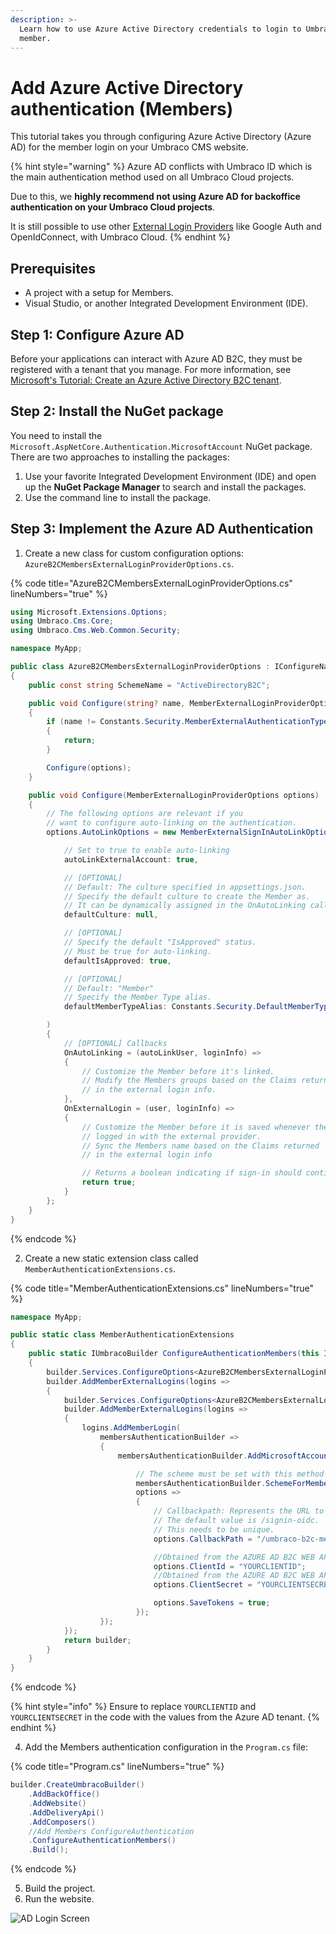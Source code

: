 ```yaml
---
description: >-
  Learn how to use Azure Active Directory credentials to login to Umbraco as a
  member.
---
```


# Add Azure Active Directory authentication (Members)

This tutorial takes you through configuring Azure Active Directory (Azure AD) for the member login on your Umbraco CMS website.

{% hint style="warning" %}
Azure AD conflicts with Umbraco ID which is the main authentication method used on all Umbraco Cloud projects.

Due to this, we **highly recommend not using Azure AD for backoffice authentication on your Umbraco Cloud projects**.

It is still possible to use other [External Login Providers](../reference/security/external-login-providers.md) like Google Auth and OpenIdConnect, with Umbraco Cloud.
{% endhint %}

## Prerequisites

* A project with a setup for Members.
* Visual Studio, or another Integrated Development Environment (IDE).

## Step 1: Configure Azure AD

Before your applications can interact with Azure AD B2C, they must be registered with a tenant that you manage. For more information, see [Microsoft's Tutorial: Create an Azure Active Directory B2C tenant](https://learn.microsoft.com/en-us/azure/active-directory-b2c/tutorial-create-tenant).

## Step 2: Install the NuGet package

You need to install the `Microsoft.AspNetCore.Authentication.MicrosoftAccount` NuGet package. There are two approaches to installing the packages:

1. Use your favorite Integrated Development Environment (IDE) and open up the **NuGet Package Manager** to search and install the packages.
2. Use the command line to install the package.

## Step 3: Implement the Azure AD Authentication

1. Create a new class for custom configuration options: `AzureB2CMembersExternalLoginProviderOptions.cs`.

{% code title="AzureB2CMembersExternalLoginProviderOptions.cs" lineNumbers="true" %}
```csharp
using Microsoft.Extensions.Options;
using Umbraco.Cms.Core;
using Umbraco.Cms.Web.Common.Security;

namespace MyApp;

public class AzureB2CMembersExternalLoginProviderOptions : IConfigureNamedOptions<MemberExternalLoginProviderOptions>
{
    public const string SchemeName = "ActiveDirectoryB2C";

    public void Configure(string? name, MemberExternalLoginProviderOptions options)
    {
        if (name != Constants.Security.MemberExternalAuthenticationTypePrefix + SchemeName)
        {
            return;
        }

        Configure(options);
    }

    public void Configure(MemberExternalLoginProviderOptions options)
    {
        // The following options are relevant if you
        // want to configure auto-linking on the authentication.
        options.AutoLinkOptions = new MemberExternalSignInAutoLinkOptions(

            // Set to true to enable auto-linking
            autoLinkExternalAccount: true,

            // [OPTIONAL]
            // Default: The culture specified in appsettings.json.
            // Specify the default culture to create the Member as.
            // It can be dynamically assigned in the OnAutoLinking callback.
            defaultCulture: null,

            // [OPTIONAL]
            // Specify the default "IsApproved" status.
            // Must be true for auto-linking.
            defaultIsApproved: true,

            // [OPTIONAL]
            // Default: "Member"
            // Specify the Member Type alias.
            defaultMemberTypeAlias: Constants.Security.DefaultMemberTypeAlias

        )
        {
            // [OPTIONAL] Callbacks
            OnAutoLinking = (autoLinkUser, loginInfo) =>
            {
                // Customize the Member before it's linked.
                // Modify the Members groups based on the Claims returned
                // in the external login info.
            },
            OnExternalLogin = (user, loginInfo) =>
            {
                // Customize the Member before it is saved whenever they have
                // logged in with the external provider.
                // Sync the Members name based on the Claims returned
                // in the external login info

                // Returns a boolean indicating if sign-in should continue or not.
                return true;
            }
        };
    }
}
```
{% endcode %}

2. Create a new static extension class called `MemberAuthenticationExtensions.cs`.

{% code title="MemberAuthenticationExtensions.cs" lineNumbers="true" %}
```csharp
namespace MyApp;

public static class MemberAuthenticationExtensions
{
    public static IUmbracoBuilder ConfigureAuthenticationMembers(this IUmbracoBuilder builder)
    {
        builder.Services.ConfigureOptions<AzureB2CMembersExternalLoginProviderOptions>();
        builder.AddMemberExternalLogins(logins =>
        {
            builder.Services.ConfigureOptions<AzureB2CMembersExternalLoginProviderOptions>();
            builder.AddMemberExternalLogins(logins =>
            {
                logins.AddMemberLogin(
                    membersAuthenticationBuilder =>
                    {
                        membersAuthenticationBuilder.AddMicrosoftAccount(

                            // The scheme must be set with this method to work for the external login.
                            membersAuthenticationBuilder.SchemeForMembers(AzureB2CMembersExternalLoginProviderOptions.SchemeName),
                            options =>
                            {
                                // Callbackpath: Represents the URL to which the browser should be redirected to.
                                // The default value is /signin-oidc.
                                // This needs to be unique.
                                options.CallbackPath = "/umbraco-b2c-members-signin";

                                //Obtained from the AZURE AD B2C WEB APP
                                options.ClientId = "YOURCLIENTID";
                                //Obtained from the AZURE AD B2C WEB APP
                                options.ClientSecret = "YOURCLIENTSECRET";

                                options.SaveTokens = true;
                            });
                    });
            });
            return builder;
        }
    }
}
```
{% endcode %}

{% hint style="info" %}
Ensure to replace `YOURCLIENTID` and `YOURCLIENTSECRET` in the code with the values from the Azure AD tenant.
{% endhint %}

4. Add the Members authentication configuration in the `Program.cs` file:

{% code title="Program.cs" lineNumbers="true" %}
```csharp
builder.CreateUmbracoBuilder()
    .AddBackOffice()
    .AddWebsite()
    .AddDeliveryApi()
    .AddComposers()
    //Add Members ConfigureAuthentication
    .ConfigureAuthenticationMembers()
    .Build();
```
{% endcode %}

5. Build the project.
6. Run the website.

![AD Login Screen](<../../../10/umbraco-cms/reference/security/images/AD\_Login\_Members (1).png>)
